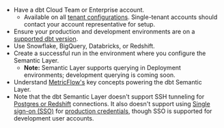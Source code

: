 - Have a dbt Cloud Team or Enterprise account.
   - Available on all [tenant configurations](/docs/cloud/about-cloud/tenancy). Single-tenant accounts should contact your account representative for setup.
- Ensure your production and development environments are on a [supported dbt version](/docs/dbt-versions/upgrade-dbt-version-in-cloud).
- Use Snowflake, BigQuery, Databricks, or Redshift.
-  Create a successful run in the environment where you configure the Semantic Layer. 
   - **Note:** Semantic Layer supports querying in Deployment environments; development querying is coming soon.
- Understand [MetricFlow's](/docs/build/about-metricflow) key concepts powering the dbt Semantic Layer.  
- Note that the dbt Semantic Layer doesn't support SSH tunneling for [Postgres or Redshift](/docs/cloud/connect-data-platform/connect-redshift-postgresql-alloydb) connections.  It also doesn't support using [Single sign-on (SSO)](/docs/cloud/manage-access/sso-overview) for [production credentials](/docs/dbt-cloud-apis/service-tokens#permissions-for-service-account-tokens), though SSO is supported for development user accounts.
